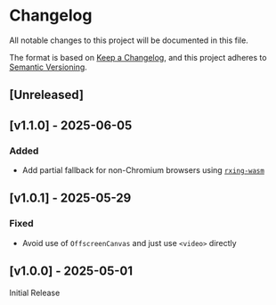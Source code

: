 <!-- markdownlint-disable -->
# Changelog
All notable changes to this project will be documented in this file.

The format is based on [Keep a Changelog](https://keepachangelog.com/en/1.0.0/),
and this project adheres to [Semantic Versioning](https://semver.org/spec/v2.0.0.html).

## [Unreleased]

## [v1.1.0] - 2025-06-05

### Added
- Add partial fallback for non-Chromium browsers using [`rxing-wasm`](https://github.com/rxing-core/rxing-wasm/)

## [v1.0.1] - 2025-05-29

### Fixed
- Avoid use of `OffscreenCanvas` and just use `<video>` directly

## [v1.0.0] - 2025-05-01

Initial Release
